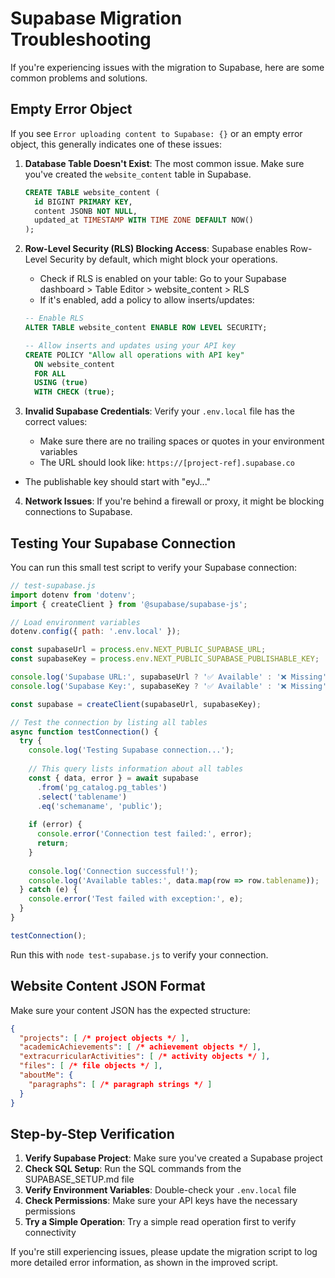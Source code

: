 # Supabase Migration Troubleshooting

If you're experiencing issues with the migration to Supabase, here are some common problems and solutions.

## Empty Error Object

If you see `Error uploading content to Supabase: {}` or an empty error object, this generally indicates one of these issues:

1. **Database Table Doesn't Exist**: The most common issue. Make sure you've created the `website_content` table in Supabase.

   ```sql
   CREATE TABLE website_content (
     id BIGINT PRIMARY KEY,
     content JSONB NOT NULL,
     updated_at TIMESTAMP WITH TIME ZONE DEFAULT NOW()
   );
   ```

2. **Row-Level Security (RLS) Blocking Access**: Supabase enables Row-Level Security by default, which might block your operations.

   - Check if RLS is enabled on your table: Go to your Supabase dashboard > Table Editor > website_content > RLS
   - If it's enabled, add a policy to allow inserts/updates:

   ```sql
   -- Enable RLS
   ALTER TABLE website_content ENABLE ROW LEVEL SECURITY;

   -- Allow inserts and updates using your API key
   CREATE POLICY "Allow all operations with API key"
     ON website_content
     FOR ALL
     USING (true)
     WITH CHECK (true);
   ```

3. **Invalid Supabase Credentials**: Verify your `.env.local` file has the correct values:

   - Make sure there are no trailing spaces or quotes in your environment variables
   - The URL should look like: `https://[project-ref].supabase.co`
  - The publishable key should start with "eyJ..."

4. **Network Issues**: If you're behind a firewall or proxy, it might be blocking connections to Supabase.

## Testing Your Supabase Connection

You can run this small test script to verify your Supabase connection:

```javascript
// test-supabase.js
import dotenv from 'dotenv';
import { createClient } from '@supabase/supabase-js';

// Load environment variables
dotenv.config({ path: '.env.local' });

const supabaseUrl = process.env.NEXT_PUBLIC_SUPABASE_URL;
const supabaseKey = process.env.NEXT_PUBLIC_SUPABASE_PUBLISHABLE_KEY;

console.log('Supabase URL:', supabaseUrl ? '✅ Available' : '❌ Missing');
console.log('Supabase Key:', supabaseKey ? '✅ Available' : '❌ Missing');

const supabase = createClient(supabaseUrl, supabaseKey);

// Test the connection by listing all tables
async function testConnection() {
  try {
    console.log('Testing Supabase connection...');
    
    // This query lists information about all tables
    const { data, error } = await supabase
      .from('pg_catalog.pg_tables')
      .select('tablename')
      .eq('schemaname', 'public');
    
    if (error) {
      console.error('Connection test failed:', error);
      return;
    }
    
    console.log('Connection successful!');
    console.log('Available tables:', data.map(row => row.tablename));
  } catch (e) {
    console.error('Test failed with exception:', e);
  }
}

testConnection();
```

Run this with `node test-supabase.js` to verify your connection.

## Website Content JSON Format

Make sure your content JSON has the expected structure:

```json
{
  "projects": [ /* project objects */ ],
  "academicAchievements": [ /* achievement objects */ ],
  "extracurricularActivities": [ /* activity objects */ ],
  "files": [ /* file objects */ ],
  "aboutMe": {
    "paragraphs": [ /* paragraph strings */ ]
  }
}
```

## Step-by-Step Verification

1. **Verify Supabase Project**: Make sure you've created a Supabase project
2. **Check SQL Setup**: Run the SQL commands from the SUPABASE_SETUP.md file
3. **Verify Environment Variables**: Double-check your `.env.local` file
4. **Check Permissions**: Make sure your API keys have the necessary permissions
5. **Try a Simple Operation**: Try a simple read operation first to verify connectivity

If you're still experiencing issues, please update the migration script to log more detailed error information, as shown in the improved script. 